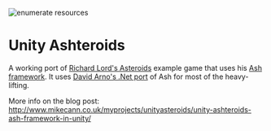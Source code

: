 ![enumerate resources](http://i.imgur.com/xO3bydA.png)

Unity Ashteroids
=============

A working port of [Richard Lord's Asteroids](http://github.com/richardlord/Asteroids) example game that uses his [Ash framework](https://github.com/richardlord/Ash). It uses [David Arno's .Net port](https://github.com/DavidArno/Ash.NET) of Ash for most of the heavy-lifting.

More info on the blog post: http://www.mikecann.co.uk/myprojects/unityasteroids/unity-ashteroids-ash-framework-in-unity/

